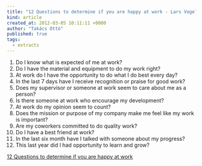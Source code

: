 ```yaml
---
title: "12 Questions to determine if you are happy at work - Lars Vogel"
kind: article
created_at: 2012-03-05 10:11:11 +0000
author: "Takács Ottó"
published: true
tags: 
  - extracts
---
```

1. Do I know what is expected of me at work?
2. Do I have the material and equipment to do my work right?
3. At work do I have the opportunity to do what I do best every day?
4. In the last 7 days have I receive recognition or praise for good work?
5. Does my supervisor or someone at work seem to care about me as a person?
6. Is there someone at work who encourage my development?
7. At work do my opinion seem to count?
8. Does the mission or purpose of my company make me feel like my work is important?
9. Are my coworkers committed to do quality work?
10. Do I have a best friend at work?
11. In the last six month have I talked with someone about my progress?
12. This last year did I had opportunity to learn and grow?

[12 Questions to determine if you are happy at work](http://www.vogella.de/blog/2011/01/20/12-questions-to-determine-if-you-are-happy-at-work/)

<div class='old-comments'></div>